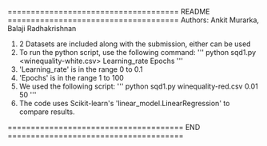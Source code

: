 ===================================== README =====================================
                  Authors: Ankit Murarka, Balaji Radhakrishnan

1. 2 Datasets are included along with the submission, either can be used
2. To run the python script, use the following command:
          '''
            python sqd1.py <winequality-white.csv> Learning_rate Epochs
          '''
3. 'Learning_rate' is in the range 0 to 0.1
4. 'Epochs' is in the range 1 to 100
5. We used the following script:
          '''
            python sqd1.py winequality-red.csv 0.01 50
          '''
6. The code uses Scikit-learn's 'linear_model.LinearRegression' to compare results.

====================================== END ======================================
